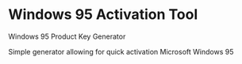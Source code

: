 # Windows 95 Activation Tool
Windows 95 Product Key Generator

Simple generator allowing for quick activation Microsoft Windows 95

